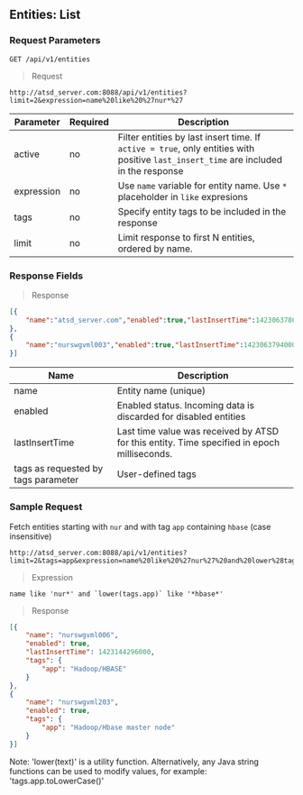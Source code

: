 ## Entities: List

### Request Parameters

```
GET /api/v1/entities
```

> Request

```
http://atsd_server.com:8088/api/v1/entities?limit=2&expression=name%20like%20%27nur*%27
```

|**Parameter**|**Required**|**Description**|
|---|---|---|
|active|no|Filter entities by last insert time. If `active = true`, only entities with positive `last_insert_time` are included in the response|
|expression|no|Use `name` variable for entity name. Use `*` placeholder in `like` expresions|
|tags|no|Specify entity tags to be included in the response|
|limit|no|Limit response to first N entities, ordered by name.|

### Response Fields

> Response

```json
[{
    "name":"atsd_server.com","enabled":true,"lastInsertTime":1423063786839
},
{
    "name":"nurswgvml003","enabled":true,"lastInsertTime":1423063794000
}]
```

| **Name**                            | **Description**                                                                             |
|---|---|
| name                                | Entity name (unique)                                                                        |
| enabled                             | Enabled status. Incoming data is discarded for disabled entities                            |
| lastInsertTime                      | Last time value was received by ATSD for this entity. Time specified in epoch milliseconds. |
| tags as requested by tags parameter | User-defined tags                                                                           |

### Sample Request 

Fetch entities starting with `nur` and with tag `app` containing `hbase` (case insensitive)

```
http://atsd_server.com:8088/api/v1/entities?limit=2&tags=app&expression=name%20like%20%27nur%27%20and%20lower%28tags.app%29%20like%20%27hbase%27
```

> Expression

```
name like 'nur*' and `lower(tags.app)` like '*hbase*'
```

> Response

```json
[{
    "name": "nurswgvml006",
    "enabled": true,
    "lastInsertTime": 1423144296000,
    "tags": {
        "app": "Hadoop/HBASE"
    }
},
{
    "name": "nurswgvml203",
    "enabled": true,
    "tags": {
        "app": "Hadoop/Hbase master node"
    }
}]
```
<aside class="success">
Note: 'lower(text)' is a utility function. Alternatively, any Java string functions can be used to modify values, for example: 'tags.app.toLowerCase()'
</aside>
